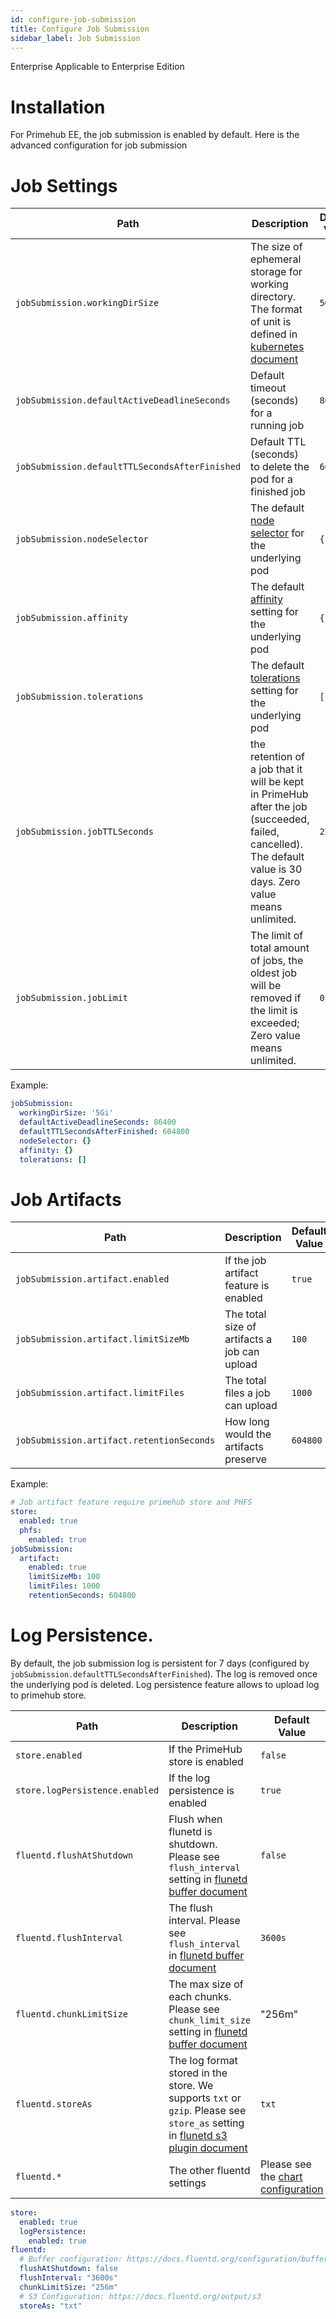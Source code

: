 ```yaml
---
id: configure-job-submission
title: Configure Job Submission
sidebar_label: Job Submission
---
```



<div class="label-sect">
  <div class="ee-only tooltip">Enterprise
    <span class="tooltiptext">Applicable to Enterprise Edition</span>
  </div>
</div>

# Installation

For Primehub EE, the job submission is enabled by default. Here is the advanced configuration for job submission

# Job Settings

Path | Description | Default Value
--- | ----- | -----------------------
`jobSubmission.workingDirSize` | The size of ephemeral storage for working directory. The format of unit is defined in [kubernetes document](https://kubernetes.io/docs/concepts/configuration/manage-compute-resources-container/) | `5Gi`
`jobSubmission.defaultActiveDeadlineSeconds` | Default timeout (seconds) for a running job | `86400`
`jobSubmission.defaultTTLSecondsAfterFinished` | Default TTL (seconds) to delete the pod for a finished job | `604800`
`jobSubmission.nodeSelector` | The default [node selector](https://kubernetes.io/docs/concepts/configuration/assign-pod-node/#nodeselector) for the underlying pod | `{}`
`jobSubmission.affinity` | The default [affinity](https://kubernetes.io/docs/concepts/configuration/assign-pod-node/#affinity-and-anti-affinity) setting for the underlying pod | `{}`
`jobSubmission.tolerations` | The default [tolerations](https://kubernetes.io/docs/concepts/configuration/taint-and-toleration/) setting for the underlying pod | `[]`
`jobSubmission.jobTTLSeconds` | the retention of a job that it will be kept in PrimeHub after the job (succeeded, failed, cancelled). The default value is 30 days. Zero value means unlimited. | `2592000`
`jobSubmission.jobLimit` | The limit of total amount of jobs, the oldest job will be removed if the limit is exceeded; Zero value means unlimited. | `0`

Example:

``` yaml
jobSubmission:
  workingDirSize: '5Gi'
  defaultActiveDeadlineSeconds: 86400
  defaultTTLSecondsAfterFinished: 604800
  nodeSelector: {}
  affinity: {}
  tolerations: []
```

# Job Artifacts

Path | Description | Default Value
--- | ----- | -----------------------
`jobSubmission.artifact.enabled` | If the job artifact feature is enabled | `true`
`jobSubmission.artifact.limitSizeMb` | The total size of artifacts a job can upload | `100`
`jobSubmission.artifact.limitFiles` | The total files a job can upload | `1000`
`jobSubmission.artifact.retentionSeconds` | How long would the artifacts preserve | `604800`

Example:

``` yaml
# Job artifact feature require primehub store and PHFS
store:
  enabled: true
  phfs:
    enabled: true
jobSubmission:
  artifact:
    enabled: true
    limitSizeMb: 100
    limitFiles: 1000
    retentionSeconds: 604800
```

# Log Persistence.

By default, the job submission log is persistent for 7 days (configured by `jobSubmission.defaultTTLSecondsAfterFinished`). The log is removed once the underlying pod is deleted. Log persistence feature allows to upload log to primehub store.

Path | Description | Default Value
--- | ----- | -----------------------
`store.enabled` | If the PrimeHub store is enabled | `false`
`store.logPersistence.enabled` | If the log persistence is enabled | `true`
`fluentd.flushAtShutdown` | Flush when flunetd is shutdown. Please see `flush_interval` setting in [flunetd buffer document](https://docs.fluentd.org/configuration/buffer-section) | `false`
`fluentd.flushInterval` | The flush interval. Please see `flush_interval` in [flunetd buffer document](https://docs.fluentd.org/configuration/buffer-section) |  `3600s`
`fluentd.chunkLimitSize` | The max size of each chunks. Please see `chunk_limit_size` setting in [flunetd buffer document](https://docs.fluentd.org/configuration/buffer-section) | "256m"
`fluentd.storeAs` | The log format stored in the store. We supports `txt` or `gzip`. Please see `store_as` setting in [flunetd s3 plugin document](https://docs.fluentd.org/output/s3) | `txt`
`fluentd.*` | The other fluentd settings | Please see the [chart configuration](../references/primehub_chart)


``` yaml
store:
  enabled: true
  logPersistence:
    enabled: true
fluentd:
  # Buffer configuration: https://docs.fluentd.org/configuration/buffer-section
  flushAtShutdown: false
  flushInterval: "3600s"
  chunkLimitSize: "256m"
  # S3 Configuration: https://docs.fluentd.org/output/s3
  storeAs: "txt"
```